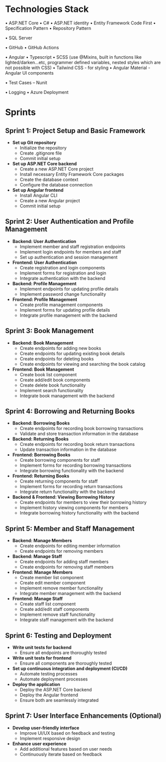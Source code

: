 # Technologies Stack
•	ASP.NET Core 
•	C#
•	ASP.NET identity 
•	Entity Framework Code First
•	Specification Pattern
•	Repository Pattern

•	SQL Server

•	GitHub
•	GitHub Actions 

•	Angular
•	Typescript 
•	SCSS (use @Mixins, built in functions like lighted/darken…etc, programmer defined variables, nested styles which are not possible with CSS)
•	Tailwind CSS	- for styling 
•	Angular Material  - Angular UI components 

•	Test Cases – Nunit

•	Logging 
•	Azure Deployment



# Sprints

## Sprint 1: Project Setup and Basic Framework
- **Set up Git repository**
  - Initialize the repository
  - Create .gitignore file
  - Commit initial setup
- **Set up ASP.NET Core backend**
  - Create a new ASP.NET Core project
  - Install necessary Entity Framework Core packages
  - Create the database context
  - Configure the database connection
- **Set up Angular frontend**
  - Install Angular CLI
  - Create a new Angular project
  - Commit initial setup

## Sprint 2: User Authentication and Profile Management
- **Backend: User Authentication**
  - Implement member and staff registration endpoints
  - Implement login endpoints for members and staff
  - Set up authentication and session management
- **Frontend: User Authentication**
  - Create registration and login components
  - Implement forms for registration and login
  - Integrate authentication with the backend
- **Backend: Profile Management**
  - Implement endpoints for updating profile details
  - Implement password change functionality
- **Frontend: Profile Management**
  - Create profile management components
  - Implement forms for updating profile details
  - Integrate profile management with the backend

## Sprint 3: Book Management
- **Backend: Book Management**
  - Create endpoints for adding new books
  - Create endpoints for updating existing book details
  - Create endpoints for deleting books
  - Create endpoints for viewing and searching the book catalog
- **Frontend: Book Management**
  - Create book list component
  - Create add/edit book components
  - Create delete book functionality
  - Implement search functionality
  - Integrate book management with the backend

## Sprint 4: Borrowing and Returning Books
- **Backend: Borrowing Books**
  - Create endpoints for recording book borrowing transactions
  - Validate and store transaction information in the database
- **Backend: Returning Books**
  - Create endpoints for recording book return transactions
  - Update transaction information in the database
- **Frontend: Borrowing Books**
  - Create borrowing components for staff
  - Implement forms for recording borrowing transactions
  - Integrate borrowing functionality with the backend
- **Frontend: Returning Books**
  - Create returning components for staff
  - Implement forms for recording return transactions
  - Integrate return functionality with the backend
- **Backend & Frontend: Viewing Borrowing History**
  - Create endpoints for members to view their borrowing history
  - Implement history viewing components for members
  - Integrate borrowing history functionality with the backend

## Sprint 5: Member and Staff Management
- **Backend: Manage Members**
  - Create endpoints for editing member information
  - Create endpoints for removing members
- **Backend: Manage Staff**
  - Create endpoints for adding staff members
  - Create endpoints for removing staff members
- **Frontend: Manage Members**
  - Create member list component
  - Create edit member component
  - Implement remove member functionality
  - Integrate member management with the backend
- **Frontend: Manage Staff**
  - Create staff list component
  - Create add/edit staff components
  - Implement remove staff functionality
  - Integrate staff management with the backend

## Sprint 6: Testing and Deployment
- **Write unit tests for backend**
  - Ensure all endpoints are thoroughly tested
- **Write unit tests for frontend**
  - Ensure all components are thoroughly tested
- **Set up continuous integration and deployment (CI/CD)**
  - Automate testing processes
  - Automate deployment processes
- **Deploy the application**
  - Deploy the ASP.NET Core backend
  - Deploy the Angular frontend
  - Ensure both are seamlessly integrated

## Sprint 7: User Interface Enhancements (Optional)
- **Develop user-friendly interface**
  - Improve UI/UX based on feedback and testing
  - Implement responsive design
- **Enhance user experience**
  - Add additional features based on user needs
  - Continuously iterate based on feedback
